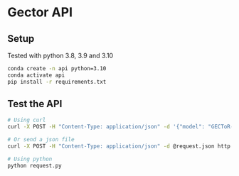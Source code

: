 # Gector API

## Setup

Tested with python 3.8, 3.9 and 3.10

```sh
conda create -n api python=3.10
conda activate api
pip install -r requirements.txt
```

## Test the API

```sh
# Using curl
curl -X POST -H "Content-Type: application/json" -d '{"model": "GECToR-Roberta", "text_input_list": ["He do this", "I is a engineer"]}' http://localhost:3000/components/model

# Or send a json file
curl -X POST -H "Content-Type: application/json" -d @request.json http://localhost:3000/components/model

# Using python
python request.py
```
